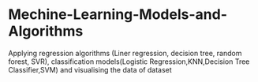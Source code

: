 # Mechine-Learning-Models-and-Algorithms
Applying regression algorithms (Liner regression, decision tree, random forest, SVR), classification models(Logistic Regression,KNN,Decision Tree Classifier,SVM) and visualising the data of dataset
